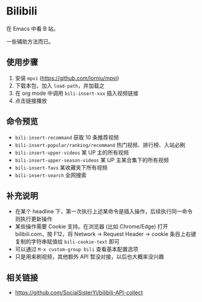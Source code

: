 # Bilibili

在 Emacs 中看 B 站。

一些辅助方法而已。

## 使用步骤

 1. 安装 `mpvi` (https://github.com/lorniu/mpvi)
 2. 下载本包，加入 `load-path`，并加载之
 3. 在 org mode 中调用 `bili-insert-xxx` 插入视频链接
 4. 点击链接播放

## 命令预览

- `bili-insert-recommand` 获取 10 条推荐视频
- `bili-insert-popular/ranking/recommand` 热门视频、排行榜、入站必刷
- `bili-insert-upper-videos` 某 UP 主的所有视频
- `bili-insert-upper-season-videos` 某 UP 主某合集下的所有视频
- `bili-insert-favs` 某收藏夹下所有视频
- `bili-insert-search` 全网搜索

## 补充说明

- 在某个 headline 下，第一次执行上述某命令是插入操作，后续执行同一命令则执行更新操作
- 某些操作需要 Cookie 支持。在浏览器 (比如 Chrome/Edge) 打开 bilibili.com，按 F12，将 Network -> Request Header -> cookie 条目上右键复制的字符串赋值给 `bili-cookie-text` 即可
- 可以通过 `M-x custom-group bili` 查看基本配置选项
- 只是用来刷视频，其他额外 API 暂没对接，以后也大概率没兴趣

## 相关链接

- https://github.com/SocialSisterYi/bilibili-API-collect
